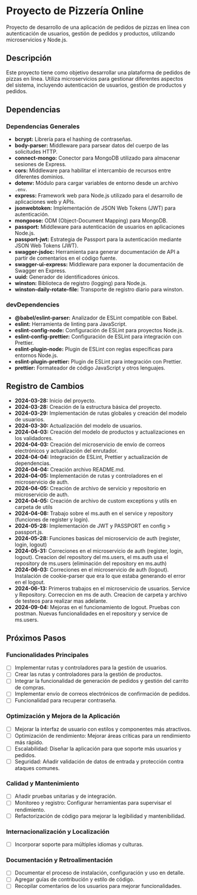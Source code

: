 # Proyecto de Pizzería Online

Proyecto de desarrollo de una aplicación de pedidos de pizzas en línea con autenticación de usuarios, gestión de pedidos y productos, utilizando microservicios y Node.js.

## Descripción

Este proyecto tiene como objetivo desarrollar una plataforma de pedidos de pizzas en línea. Utiliza microservicios para gestionar diferentes aspectos del sistema, incluyendo autenticación de usuarios, gestión de productos y pedidos.

## Dependencias

### Dependencias Generales

- **bcrypt:** Librería para el hashing de contraseñas.
- **body-parser:** Middleware para parsear datos del cuerpo de las solicitudes HTTP.
- **connect-mongo:** Conector para MongoDB utilizado para almacenar sesiones de Express.
- **cors:** Middleware para habilitar el intercambio de recursos entre diferentes dominios.
- **dotenv:** Módulo para cargar variables de entorno desde un archivo `.env`.
- **express:** Framework web para Node.js utilizado para el desarrollo de aplicaciones web y APIs.
- **jsonwebtoken:** Implementación de JSON Web Tokens (JWT) para autenticación.
- **mongoose:** ODM (Object-Document Mapping) para MongoDB.
- **passport:** Middleware para autenticación de usuarios en aplicaciones Node.js.
- **passport-jwt:** Estrategia de Passport para la autenticación mediante JSON Web Tokens (JWT).
- **swagger-jsdoc:** Herramienta para generar documentación de API a partir de comentarios en el código fuente.
- **swagger-ui-express:** Middleware para exponer la documentación de Swagger en Express.
- **uuid:** Generador de identificadores únicos.
- **winston:** Biblioteca de registro (logging) para Node.js.
- **winston-daily-rotate-file:** Transporte de registro diario para winston.

### devDependencies

- **@babel/eslint-parser:** Analizador de ESLint compatible con Babel.
- **eslint:** Herramienta de linting para JavaScript.
- **eslint-config-node:** Configuración de ESLint para proyectos Node.js.
- **eslint-config-prettier:** Configuración de ESLint para integración con Prettier.
- **eslint-plugin-node:** Plugin de ESLint con reglas específicas para entornos Node.js.
- **eslint-plugin-prettier:** Plugin de ESLint para integración con Prettier.
- **prettier:** Formateador de código JavaScript y otros lenguajes.

## Registro de Cambios

- **2024-03-28:** Inicio del proyecto.
- **2024-03-28:** Creación de la estructura básica del proyecto.
- **2024-03-29:** Implementación de rutas globales y creación del modelo de usuarios.
- **2024-03-30:** Actualización del modelo de usuarios.
- **2024-04-03:** Creación del modelo de productos y actualizaciones en los validadores.
- **2024-04-03:** Creación del microservicio de envío de correos electrónicos y actualización del enrutador.
- **2024-04-04:** Integración de ESLint, Prettier y actualización de dependencias.
- **2024-04-04:** Creación archivo README.md.
- **2024-04-05:** Implementación de rutas y controladores en el microservicio de auth.
- **2024-04-05:** Creación de archivo de servicio y repositorio en microservicio de auth.
- **2024-04-05:** Creación de archivo de custom exceptions y utils en carpeta de utils
- **2024-04-08:** Trabajo sobre el ms.auth en el service y repository (funciones de register y login). 
- **2024-05-28:** Implementación de JWT y PASSPORT en config > passport.js.
- **2024-05-28:** Funciones basicas del microservicio de auth (register, login, logout)
- **2024-05-31:** Correciones en el microservicio de auth (register, login, logout). Creacion del repository del ms.users, el ms.auth usa el repository de ms.users (eliminación del repository en ms.auth)
- **2024-06-03:** Correciones en el microservicio de auth (logout). Instalación de cookie-parser que era lo que estaba generando el error en el logout. 
- **2024-06-13:** Primeros trabajos en el microservicio de usuarios. Service y Repository. Correccion en ms de auth. Creacion de carpeta y archivo de testeos para realizar mas adelante.
- **2024-09-04:** Mejoras en el funcionamiento de logout. Pruebas con postman. Nuevas funcionalidades en el repository y service de ms.users. 

## Próximos Pasos

### Funcionalidades Principales

- [ ] Implementar rutas y controladores para la gestión de usuarios. 
- [ ] Crear las rutas y controladores para la gestión de productos.
- [ ] Integrar la funcionalidad de generación de pedidos y gestión del carrito de compras.
- [ ] Implementar envío de correos electrónicos de confirmación de pedidos.
- [ ] Funcionalidad para recuperar contraseña.
  
### Optimización y Mejora de la Aplicación

- [ ] Mejorar la interfaz de usuario con estilos y componentes más atractivos.
- [ ] Optimización de rendimiento: Mejorar áreas críticas para un rendimiento más rápido.
- [ ] Escalabilidad: Diseñar la aplicación para que soporte más usuarios y pedidos.
- [ ] Seguridad: Añadir validación de datos de entrada y protección contra ataques comunes.
  
### Calidad y Mantenimiento

- [ ] Añadir pruebas unitarias y de integración.
- [ ] Monitoreo y registro: Configurar herramientas para supervisar el rendimiento.
- [ ] Refactorización de código para mejorar la legibilidad y mantenibilidad.

### Internacionalización y Localización

- [ ] Incorporar soporte para múltiples idiomas y culturas.

### Documentación y Retroalimentación

- [ ] Documentar el proceso de instalación, configuración y uso en detalle.
- [ ] Agregar guías de contribución y estilo de código.
- [ ] Recopilar comentarios de los usuarios para mejorar funcionalidades.
